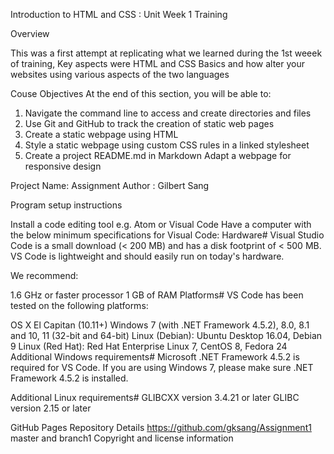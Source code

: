 Introduction to HTML and CSS : Unit Week 1 Training

Overview

This was a first attempt at replicating what we learned during the 1st weeek of training, Key aspects were
HTML and CSS Basics and how alter your websites using various aspects of the two languages

Couse Objectives
At the end of this section, you will be able to:
1. Navigate the command line to access and create directories and files
2. Use Git and GitHub to track the creation of static web pages
3. Create a static webpage using HTML
4. Style a static webpage using custom CSS rules in a linked stylesheet
5. Create a project README.md in Markdown
Adapt a webpage for responsive design

Project Name: Assignment 
Author : Gilbert Sang

Program setup instructions

Install a code editing tool e.g. Atom or Visual Code
Have a computer with the below minimum specifications for Visual Code:
	Hardware#
Visual Studio Code is a small download (< 200 MB) and has a disk footprint of < 500 MB. VS Code is lightweight and should easily run on today's hardware.

We recommend:

1.6 GHz or faster processor
1 GB of RAM
Platforms#
VS Code has been tested on the following platforms:

OS X El Capitan (10.11+)
Windows 7 (with .NET Framework 4.5.2), 8.0, 8.1 and 10, 11 (32-bit and 64-bit)
Linux (Debian): Ubuntu Desktop 16.04, Debian 9
Linux (Red Hat): Red Hat Enterprise Linux 7, CentOS 8, Fedora 24
Additional Windows requirements#
Microsoft .NET Framework 4.5.2 is required for VS Code. If you are using Windows 7, please make sure .NET Framework 4.5.2 is installed.

Additional Linux requirements#
GLIBCXX version 3.4.21 or later
GLIBC version 2.15 or later

GitHub Pages Repository Details
https://github.com/gksang/Assignment1
master and branch1
Copyright and license information




